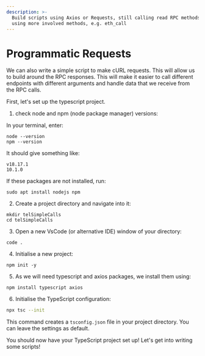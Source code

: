 ```yaml
---
description: >-
  Build scripts using Axios or Requests, still calling read RPC methods but
  using more involved methods, e.g. eth_call
---
```


# Programmatic Requests

We can also write a simple script to make cURL requests. This will allow us to build around the RPC responses. This will make it easier to call different endpoints with different arguments and handle data that we receive from the RPC calls.

First, let's set up the typescript project.

1. check node and npm (node package manager) versions:&#x20;

In your terminal, enter:

```
node --version
npm --version
```

It should give something like:&#x20;

```
v18.17.1
10.1.0
```

If these packages are not installed, run:

```
sudo apt install nodejs npm
```

2. Create a project directory and navigate into it:

```
mkdir telSimpleCalls
cd telSimpleCalls
```

3. Open a new VsCode (or alternative IDE) window of your directory:

```
code .
```

4. Initialise a new project:

```
npm init -y
```

5. As we will need typescript and axios packages, we install them using:

```
npm install typescript axios
```

6. Initialise the TypeScript configuration:

```bash
npx tsc --init
```

This command creates a `tsconfig.json` file in your project directory. You can leave the settings as default.

You should now have your TypeScript project set up! Let's get into writing some scripts!
